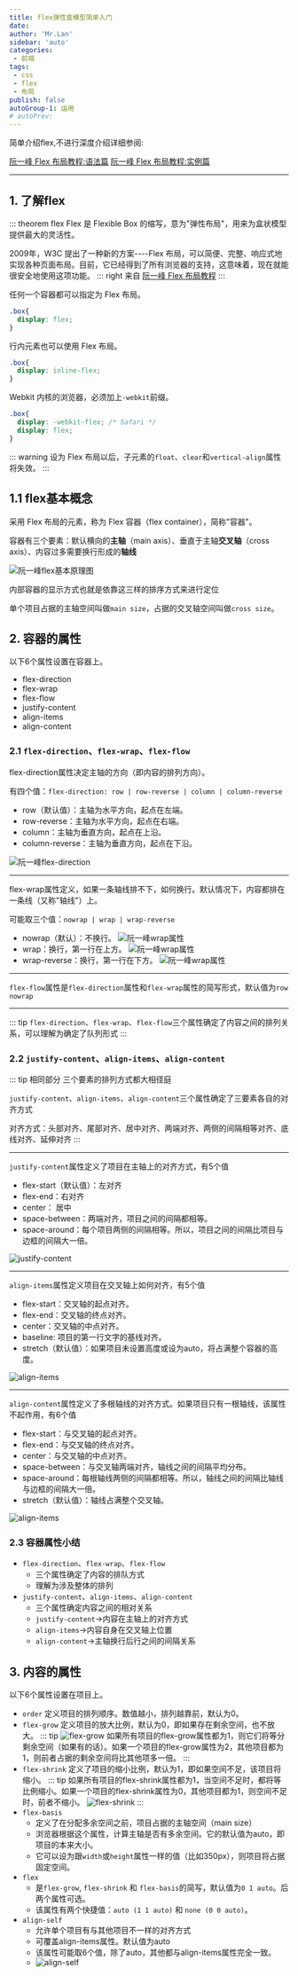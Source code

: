 ```yaml
---
title: flex弹性盒模型简单入门
date: 
author: 'Mr.Lan'
sidebar: 'auto'
categories: 
 - 前端
tags: 
 - css
 - flex
 - 布局
publish: false
autoGroup-1: 运用
# autoPrev:
---
```


简单介绍flex,不进行深度介绍详细参阅:

[阮一峰 Flex 布局教程:语法篇](https://www.ruanyifeng.com/blog/2015/07/flex-grammar.html)
[阮一峰 Flex 布局教程:实例篇](https://www.ruanyifeng.com/blog/2015/07/flex-examples.html)
<!-- more -->
***

## **1. 了解flex**
::: theorem flex
Flex 是 Flexible Box 的缩写，意为"弹性布局"，用来为盒状模型提供最大的灵活性。

2009年，W3C 提出了一种新的方案----Flex 布局，可以简便、完整、响应式地实现各种页面布局。目前，它已经得到了所有浏览器的支持，这意味着，现在就能很安全地使用这项功能。
::: right
来自 [阮一峰 Flex 布局教程](http://www.ruanyifeng.com/blog/2015/07/flex-grammar.html)
:::

任何一个容器都可以指定为 Flex 布局。
``` css
.box{
  display: flex;
}
```
行内元素也可以使用 Flex 布局。

``` css
.box{
  display: inline-flex;
}
```
Webkit 内核的浏览器，必须加上`-webkit`前缀。

``` css
.box{
  display: -webkit-flex; /* Safari */
  display: flex;
}
```

::: warning
设为 Flex 布局以后，子元素的`float`、`clear`和`vertical-align`属性将失效。
:::

## 1.1 flex基本概念

采用 Flex 布局的元素，称为 Flex 容器（flex container），简称"容器"。

容器有三个要素：默认横向的**主轴**（main axis）、垂直于主轴**交叉轴**（cross axis）、内容过多需要换行形成的**轴线**

![阮一峰flex基本原理图](https://www.ruanyifeng.com/blogimg/asset/2015/bg2015071004.png)

内部容器的显示方式也就是依靠这三样的排序方式来进行定位

单个项目占据的主轴空间叫做`main size`，占据的交叉轴空间叫做`cross size`。

## **2. 容器的属性**
以下6个属性设置在容器上。

+ flex-direction
+ flex-wrap
+ flex-flow
+ justify-content
+ align-items
+ align-content

### 2.1 `flex-direction`、`flex-wrap`、`flex-flow`

flex-direction属性决定主轴的方向（即内容的排列方向）。

有四个值：`flex-direction: row | row-reverse | column | column-reverse`

+ row（默认值）：主轴为水平方向，起点在左端。
+ row-reverse：主轴为水平方向，起点在右端。
+ column：主轴为垂直方向，起点在上沿。
+ column-reverse：主轴为垂直方向，起点在下沿。

![阮一峰flex-direction](https://www.ruanyifeng.com/blogimg/asset/2015/bg2015071005.png)

***

flex-wrap属性定义，如果一条轴线排不下，如何换行。默认情况下，内容都排在一条线（又称"轴线"）上。

可能取三个值：`nowrap | wrap | wrap-reverse`

+ nowrap（默认）：不换行。
![阮一峰wrap属性](https://www.ruanyifeng.com/blogimg/asset/2015/bg2015071007.png)
+ wrap：换行，第一行在上方。
![阮一峰wrap属性](https://www.ruanyifeng.com/blogimg/asset/2015/bg2015071008.jpg)
+ wrap-reverse：换行，第一行在下方。
![阮一峰wrap属性](https://www.ruanyifeng.com/blogimg/asset/2015/bg2015071009.jpg)

***

`flex-flow`属性是`flex-direction`属性和`flex-wrap`属性的简写形式，默认值为`row nowrap`

***

::: tip
`flex-direction`、`flex-wrap`、`flex-flow`三个属性确定了内容之间的排列关系，可以理解为确定了队列形式
:::

### 2.2  `justify-content`、`align-items`、`align-content`

::: tip 相同部分
三个要素的排列方式都大相径庭

`justify-content`、`align-items`、`align-content`三个属性确定了三要素各自的对齐方式

对齐方式：头部对齐、尾部对齐、居中对齐、两端对齐、两侧的间隔相等对齐、底线对齐、延伸对齐
:::

***

`justify-content`属性定义了项目在主轴上的对齐方式，有5个值

+ flex-start（默认值）：左对齐
+ flex-end：右对齐
+ center： 居中
+ space-between：两端对齐，项目之间的间隔都相等。
+ space-around：每个项目两侧的间隔相等。所以，项目之间的间隔比项目与边框的间隔大一倍。

![justify-content](https://www.ruanyifeng.com/blogimg/asset/2015/bg2015071010.png)

***

`align-items`属性定义项目在交叉轴上如何对齐，有5个值

+ flex-start：交叉轴的起点对齐。
+ flex-end：交叉轴的终点对齐。
+ center：交叉轴的中点对齐。
+ baseline: 项目的第一行文字的基线对齐。
+ stretch（默认值）：如果项目未设置高度或设为auto，将占满整个容器的高度。

![align-items](https://www.ruanyifeng.com/blogimg/asset/2015/bg2015071011.png)

***

`align-content`属性定义了多根轴线的对齐方式。如果项目只有一根轴线，该属性不起作用，有6个值

+ flex-start：与交叉轴的起点对齐。
+ flex-end：与交叉轴的终点对齐。
+ center：与交叉轴的中点对齐。
+ space-between：与交叉轴两端对齐，轴线之间的间隔平均分布。
+ space-around：每根轴线两侧的间隔都相等。所以，轴线之间的间隔比轴线与边框的间隔大一倍。
+ stretch（默认值）：轴线占满整个交叉轴。

![align-items](https://www.ruanyifeng.com/blogimg/asset/2015/bg2015071012.png)


### 2.3 容器属性小结

+ `flex-direction`、`flex-wrap`、`flex-flow`
    - 三个属性确定了内容的排队方式
    - 理解为涉及整体的排列
+ `justify-content`、`align-items`、`align-content`
    - 三个属性确定内容之间的相对关系
    - `justify-content`->内容在主轴上的对齐方式
    - `align-items`->内容自身在交叉轴上位置
    - `align-content`->主轴换行后行之间的间隔关系

## **3. 内容的属性**

以下6个属性设置在项目上。

+ `order` 定义项目的排列顺序。数值越小，排列越靠前，默认为0。
+ `flex-grow` 定义项目的放大比例，默认为0，即如果存在剩余空间，也不放大。
::: tip
![flex-grow](https://www.ruanyifeng.com/blogimg/asset/2015/bg2015071014.png)
如果所有项目的flex-grow属性都为1，则它们将等分剩余空间（如果有的话）。如果一个项目的flex-grow属性为2，其他项目都为1，则前者占据的剩余空间将比其他项多一倍。
:::
+ `flex-shrink` 定义了项目的缩小比例，默认为1，即如果空间不足，该项目将缩小。
::: tip
如果所有项目的flex-shrink属性都为1，当空间不足时，都将等比例缩小。如果一个项目的flex-shrink属性为0，其他项目都为1，则空间不足时，前者不缩小。
![flex-shrink](https://www.ruanyifeng.com/blogimg/asset/2015/bg2015071015.jpg)
:::
+ `flex-basis`
  - 定义了在分配多余空间之前，项目占据的主轴空间（main size）
  - 浏览器根据这个属性，计算主轴是否有多余空间。它的默认值为auto，即项目的本来大小。
  - 它可以设为跟`width`或`height`属性一样的值（比如350px），则项目将占据固定空间。
+ `flex`
  - 是`flex-grow`, `flex-shrink` 和 `flex-basis`的简写，默认值为`0 1 auto`。后两个属性可选。
  - 该属性有两个快捷值：`auto (1 1 auto)` 和 `none (0 0 auto)`。
+ `align-self`
  - 允许单个项目有与其他项目不一样的对齐方式
  - 可覆盖align-items属性。默认值为auto
  - 该属性可能取6个值，除了auto，其他都与align-items属性完全一致。
  - ![align-self](https://www.ruanyifeng.com/blogimg/asset/2015/bg2015071016.png)

